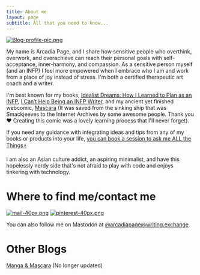 ```yaml
---
title: About me
layout: page
subtitle: All that you need to know...
---
```


[![Blog-profile-pic.png](https://i.postimg.cc/0ytyY9N1/Blog-profile-pic.png)](https://postimg.cc/sMhzydST)

My name is Arcadia Page, and I share how sensitive people who overthink, overwork, and overachieve can reach their personal goals with self-acceptance, inner-harmony, and compassion. As a sensitive person myself (and an INFP) I feel more empowered when I embrace who I am and work from a place of joy instead of stress. I'm both a certified therapeutic art coach and a writer.


I'm best known for my books, [Idealist Dreams: How I Learned to Plan as an INFP](https://payhip.com/b/KrBh),   [I Can’t Help Being an INFP Writer](https://payhip.com/b/4tWM), and my ancient yet finished webcomic, [Mascara](https://ia801806.us.archive.org/33/items/smackjeeves-59912/59912/index.html#1) (It was saved from the sinking ship that was Smackjeeves to the Internet Archives by some awesome people. Thank you ❤️ Creating this comic was a lovely learning process that I'll never forget).

If you need any guidance with integrating ideas and tips from any of my books or products into your life, [you can book a session to ask me ALL the Things⚡️](https://payhip.com/b/hXejf)

I am also an Asian culture addict, an aspiring minimalist, and have this hopelessly nerdy side that's not afraid to play with code and enjoys tinkering with technology.

# Where to find me/contact me

[![mail-40px.png](https://i.postimg.cc/yxz84Qmx/mail-40px.png)](mailto:arcadiapage@gmail.com) [![pinterest-40px.png](https://i.postimg.cc/gJh27F61/pinterest-40px.png)](https://www.pinterest.com/arcadiapage/) 

You can also follow me on Mastodon at [@arcadiapage@writing.exchange](https://writing.exchange/web/@arcadiapage).

# Other Blogs

[Manga & Mascara](https://manga-arcadia.blogspot.com/) (No longer updated)
